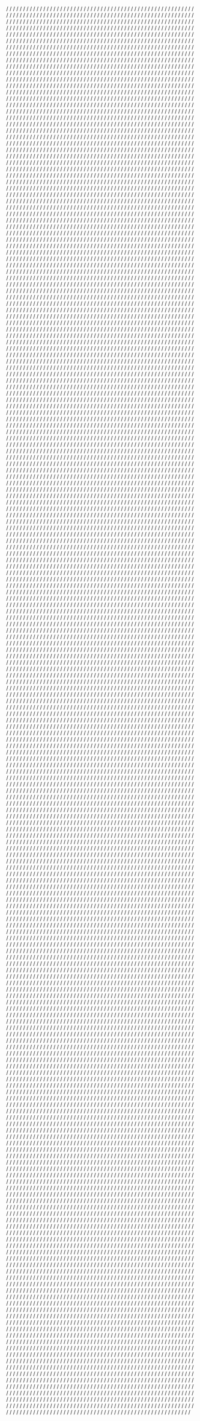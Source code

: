 /
/
/
/
/
/
/
/
/
/
/
/
/
/
/
/
/
/
/
/
/
/
/
/
/
/
/
/
/
/
/
/
/
/
/
/
/
/
/
/
/
/
/
/
/
/
/
/
/
/
/
/
/
/
/
/
/
/
/
/
/
/
/
/
/
/
/
/
/
/
/
/
/
/
/
/
/
/
/
/
/
/
/
/
/
/
/
/
/
/
/
/
/
/
/
/
/
/
/
/
/
/
/
/
/
/
/
/
/
/
/
/
/
/
/
/
/
/
/
/
/
/
/
/
/
/
/
/
/
/
/
/
/
/
/
/
/
/
/
/
/
/
/
/
/
/
/
/
/
/
/
/
/
/
/
/
/
/
/
/
/
/
/
/
/
/
/
/
/
/
/
/
/
/
/
/
/
/
/
/
/
/
/
/
/
/
/
/
/
/
/
/
/
/
/
/
/
/
/
/
/
/
/
/
/
/
/
/
/
/
/
/
/
/
/
/
/
/
/
/
/
/
/
/
/
/
/
/
/
/
/
/
/
/
/
/
/
/
/
/
/
/
/
/
/
/
/
/
/
/
/
/
/
/
/
/
/
/
/
/
/
/
/
/
/
/
/
/
/
/
/
/
/
/
/
/
/
/
/
/
/
/
/
/
/
/
/
/
/
/
/
/
/
/
/
/
/
/
/
/
/
/
/
/
/
/
/
/
/
/
/
/
/
/
/
/
/
/
/
/
/
/
/
/
/
/
/
/
/
/
/
/
/
/
/
/
/
/
/
/
/
/
/
/
/
/
/
/
/
/
/
/
/
/
/
/
/
/
/
/
/
/
/
/
/
/
/
/
/
/
/
/
/
/
/
/
/
/
/
/
/
/
/
/
/
/
/
/
/
/
/
/
/
/
/
/
/
/
/
/
/
/
/
/
/
/
/
/
/
/
/
/
/
/
/
/
/
/
/
/
/
/
/
/
/
/
/
/
/
/
/
/
/
/
/
/
/
/
/
/
/
/
/
/
/
/
/
/
/
/
/
/
/
/
/
/
/
/
/
/
/
/
/
/
/
/
/
/
/
/
/
/
/
/
/
/
/
/
/
/
/
/
/
/
/
/
/
/
/
/
/
/
/
/
/
/
/
/
/
/
/
/
/
/
/
/
/
/
/
/
/
/
/
/
/
/
/
/
/
/
/
/
/
/
/
/
/
/
/
/
/
/
/
/
/
/
/
/
/
/
/
/
/
/
/
/
/
/
/
/
/
/
/
/
/
/
/
/
/
/
/
/
/
/
/
/
/
/
/
/
/
/
/
/
/
/
/
/
/
/
/
/
/
/
/
/
/
/
/
/
/
/
/
/
/
/
/
/
/
/
/
/
/
/
/
/
/
/
/
/
/
/
/
/
/
/
/
/
/
/
/
/
/
/
/
/
/
/
/
/
/
/
/
/
/
/
/
/
/
/
/
/
/
/
/
/
/
/
/
/
/
/
/
/
/
/
/
/
/
/
/
/
/
/
/
/
/
/
/
/
/
/
/
/
/
/
/
/
/
/
/
/
/
/
/
/
/
/
/
/
/
/
/
/
/
/
/
/
/
/
/
/
/
/
/
/
/
/
/
/
/
/
/
/
/
/
/
/
/
/
/
/
/
/
/
/
/
/
/
/
/
/
/
/
/
/
/
/
/
/
/
/
/
/
/
/
/
/
/
/
/
/
/
/
/
/
/
/
/
/
/
/
/
/
/
/
/
/
/
/
/
/
/
/
/
/
/
/
/
/
/
/
/
/
/
/
/
/
/
/
/
/
/
/
/
/
/
/
/
/
/
/
/
/
/
/
/
/
/
/
/
/
/
/
/
/
/
/
/
/
/
/
/
/
/
/
/
/
/
/
/
/
/
/
/
/
/
/
/
/
/
/
/
/
/
/
/
/
/
/
/
/
/
/
/
/
/
/
/
/
/
/
/
/
/
/
/
/
/
/
/
/
/
/
/
/
/
/
/
/
/
/
/
/
/
/
/
/
/
/
/
/
/
/
/
/
/
/
/
/
/
/
/
/
/
/
/
/
/
/
/
/
/
/
/
/
/
/
/
/
/
/
/
/
/
/
/
/
/
/
/
/
/
/
/
/
/
/
/
/
/
/
/
/
/
/
/
/
/
/
/
/
/
/
/
/
/
/
/
/
/
/
/
/
/
/
/
/
/
/
/
/
/
/
/
/
/
/
/
/
/
/
/
/
/
/
/
/
/
/
/
/
/
/
/
/
/
/
/
/
/
/
/
/
/
/
/
/
/
/
/
/
/
/
/
/
/
/
/
/
/
/
/
/
/
/
/
/
/
/
/
/
/
/
/
/
/
/
/
/
/
/
/
/
/
/
/
/
/
/
/
/
/
/
/
/
/
/
/
/
/
/
/
/
/
/
/
/
/
/
/
/
/
/
/
/
/
/
/
/
/
/
/
/
/
/
/
/
/
/
/
/
/
/
/
/
/
/
/
/
/
/
/
/
/
/
/
/
/
/
/
/
/
/
/
/
/
/
/
/
/
/
/
/
/
/
/
/
/
/
/
/
/
/
/
/
/
/
/
/
/
/
/
/
/
/
/
/
/
/
/
/
/
/
/
/
/
/
/
/
/
/
/
/
/
/
/
/
/
/
/
/
/
/
/
/
/
/
/
/
/
/
/
/
/
/
/
/
/
/
/
/
/
/
/
/
/
/
/
/
/
/
/
/
/
/
/
/
/
/
/
/
/
/
/
/
/
/
/
/
/
/
/
/
/
/
/
/
/
/
/
/
/
/
/
/
/
/
/
/
/
/
/
/
/
/
/
/
/
/
/
/
/
/
/
/
/
/
/
/
/
/
/
/
/
/
/
/
/
/
/
/
/
/
/
/
/
/
/
/
/
/
/
/
/
/
/
/
/
/
/
/
/
/
/
/
/
/
/
/
/
/
/
/
/
/
/
/
/
/
/
/
/
/
/
/
/
/
/
/
/
/
/
/
/
/
/
/
/
/
/
/
/
/
/
/
/
/
/
/
/
/
/
/
/
/
/
/
/
/
/
/
/
/
/
/
/
/
/
/
/
/
/
/
/
/
/
/
/
/
/
/
/
/
/
/
/
/
/
/
/
/
/
/
/
/
/
/
/
/
/
/
/
/
/
/
/
/
/
/
/
/
/
/
/
/
/
/
/
/
/
/
/
/
/
/
/
/
/
/
/
/
/
/
/
/
/
/
/
/
/
/
/
/
/
/
/
/
/
/
/
/
/
/
/
/
/
/
/
/
/
/
/
/
/
/
/
/
/
/
/
/
/
/
/
/
/
/
/
/
/
/
/
/
/
/
/
/
/
/
/
/
/
/
/
/
/
/
/
/
/
/
/
/
/
/
/
/
/
/
/
/
/
/
/
/
/
/
/
/
/
/
/
/
/
/
/
/
/
/
/
/
/
/
/
/
/
/
/
/
/
/
/
/
/
/
/
/
/
/
/
/
/
/
/
/
/
/
/
/
/
/
/
/
/
/
/
/
/
/
/
/
/
/
/
/
/
/
/
/
/
/
/
/
/
/
/
/
/
/
/
/
/
/
/
/
/
/
/
/
/
/
/
/
/
/
/
/
/
/
/
/
/
/
/
/
/
/
/
/
/
/
/
/
/
/
/
/
/
/
/
/
/
/
/
/
/
/
/
/
/
/
/
/
/
/
/
/
/
/
/
/
/
/
/
/
/
/
/
/
/
/
/
/
/
/
/
/
/
/
/
/
/
/
/
/
/
/
/
/
/
/
/
/
/
/
/
/
/
/
/
/
/
/
/
/
/
/
/
/
/
/
/
/
/
/
/
/
/
/
/
/
/
/
/
/
/
/
/
/
/
/
/
/
/
/
/
/
/
/
/
/
/
/
/
/
/
/
/
/
/
/
/
/
/
/
/
/
/
/
/
/
/
/
/
/
/
/
/
/
/
/
/
/
/
/
/
/
/
/
/
/
/
/
/
/
/
/
/
/
/
/
/
/
/
/
/
/
/
/
/
/
/
/
/
/
/
/
/
/
/
/
/
/
/
/
/
/
/
/
/
/
/
/
/
/
/
/
/
/
/
/
/
/
/
/
/
/
/
/
/
/
/
/
/
/
/
/
/
/
/
/
/
/
/
/
/
/
/
/
/
/
/
/
/
/
/
/
/
/
/
/
/
/
/
/
/
/
/
/
/
/
/
/
/
/
/
/
/
/
/
/
/
/
/
/
/
/
/
/
/
/
/
/
/
/
/
/
/
/
/
/
/
/
/
/
/
/
/
/
/
/
/
/
/
/
/
/
/
/
/
/
/
/
/
/
/
/
/
/
/
/
/
/
/
/
/
/
/
/
/
/
/
/
/
/
/
/
/
/
/
/
/
/
/
/
/
/
/
/
/
/
/
/
/
/
/
/
/
/
/
/
/
/
/
/
/
/
/
/
/
/
/
/
/
/
/
/
/
/
/
/
/
/
/
/
/
/
/
/
/
/
/
/
/
/
/
/
/
/
/
/
/
/
/
/
/
/
/
/
/
/
/
/
/
/
/
/
/
/
/
/
/
/
/
/
/
/
/
/
/
/
/
/
/
/
/
/
/
/
/
/
/
/
/
/
/
/
/
/
/
/
/
/
/
/
/
/
/
/
/
/
/
/
/
/
/
/
/
/
/
/
/
/
/
/
/
/
/
/
/
/
/
/
/
/
/
/
/
/
/
/
/
/
/
/
/
/
/
/
/
/
/
/
/
/
/
/
/
/
/
/
/
/
/
/
/
/
/
/
/
/
/
/
/
/
/
/
/
/
/
/
/
/
/
/
/
/
/
/
/
/
/
/
/
/
/
/
/
/
/
/
/
/
/
/
/
/
/
/
/
/
/
/
/
/
/
/
/
/
/
/
/
/
/
/
/
/
/
/
/
/
/
/
/
/
/
/
/
/
/
/
/
/
/
/
/
/
/
/
/
/
/
/
/
/
/
/
/
/
/
/
/
/
/
/
/
/
/
/
/
/
/
/
/
/
/
/
/
/
/
/
/
/
/
/
/
/
/
/
/
/
/
/
/
/
/
/
/
/
/
/
/
/
/
/
/
/
/
/
/
/
/
/
/
/
/
/
/
/
/
/
/
/
/
/
/
/
/
/
/
/
/
/
/
/
/
/
/
/
/
/
/
/
/
/
/
/
/
/
/
/
/
/
/
/
/
/
/
/
/
/
/
/
/
/
/
/
/
/
/
/
/
/
/
/
/
/
/
/
/
/
/
/
/
/
/
/
/
/
/
/
/
/
/
/
/
/
/
/
/
/
/
/
/
/
/
/
/
/
/
/
/
/
/
/
/
/
/
/
/
/
/
/
/
/
/
/
/
/
/
/
/
/
/
/
/
/
/
/
/
/
/
/
/
/
/
/
/
/
/
/
/
/
/
/
/
/
/
/
/
/
/
/
/
/
/
/
/
/
/
/
/
/
/
/
/
/
/
/
/
/
/
/
/
/
/
/
/
/
/
/
/
/
/
/
/
/
/
/
/
/
/
/
/
/
/
/
/
/
/
/
/
/
/
/
/
/
/
/
/
/
/
/
/
/
/
/
/
/
/
/
/
/
/
/
/
/
/
/
/
/
/
/
/
/
/
/
/
/
/
/
/
/
/
/
/
/
/
/
/
/
/
/
/
/
/
/
/
/
/
/
/
/
/
/
/
/
/
/
/
/
/
/
/
/
/
/
/
/
/
/
/
/
/
/
/
/
/
/
/
/
/
/
/
/
/
/
/
/
/
/
/
/
/
/
/
/
/
/
/
/
/
/
/
/
/
/
/
/
/
/
/
/
/
/
/
/
/
/
/
/
/
/
/
/
/
/
/
/
/
/
/
/
/
/
/
/
/
/
/
/
/
/
/
/
/
/
/
/
/
/
/
/
/
/
/
/
/
/
/
/
/
/
/
/
/
/
/
/
/
/
/
/
/
/
/
/
/
/
/
/
/
/
/
/
/
/
/
/
/
/
/
/
/
/
/
/
/
/
/
/
/
/
/
/
/
/
/
/
/
/
/
/
/
/
/
/
/
/
/
/
/
/
/
/
/
/
/
/
/
/
/
/
/
/
/
/
/
/
/
/
/
/
/
/
/
/
/
/
/
/
/
/
/
/
/
/
/
/
/
/
/
/
/
/
/
/
/
/
/
/
/
/
/
/
/
/
/
/
/
/
/
/
/
/
/
/
/
/
/
/
/
/
/
/
/
/
/
/
/
/
/
/
/
/
/
/
/
/
/
/
/
/
/
/
/
/
/
/
/
/
/
/
/
/
/
/
/
/
/
/
/
/
/
/
/
/
/
/
/
/
/
/
/
/
/
/
/
/
/
/
/
/
/
/
/
/
/
/
/
/
/
/
/
/
/
/
/
/
/
/
/
/
/
/
/
/
/
/
/
/
/
/
/
/
/
/
/
/
/
/
/
/
/
/
/
/
/
/
/
/
/
/
/
/
/
/
/
/
/
/
/
/
/
/
/
/
/
/
/
/
/
/
/
/
/
/
/
/
/
/
/
/
/
/
/
/
/
/
/
/
/
/
/
/
/
/
/
/
/
/
/
/
/
/
/
/
/
/
/
/
/
/
/
/
/
/
/
/
/
/
/
/
/
/
/
/
/
/
/
/
/
/
/
/
/
/
/
/
/
/
/
/
/
/
/
/
/
/
/
/
/
/
/
/
/
/
/
/
/
/
/
/
/
/
/
/
/
/
/
/
/
/
/
/
/
/
/
/
/
/
/
/
/
/
/
/
/
/
/
/
/
/
/
/
/
/
/
/
/
/
/
/
/
/
/
/
/
/
/
/
/
/
/
/
/
/
/
/
/
/
/
/
/
/
/
/
/
/
/
/
/
/
/
/
/
/
/
/
/
/
/
/
/
/
/
/
/
/
/
/
/
/
/
/
/
/
/
/
/
/
/
/
/
/
/
/
/
/
/
/
/
/
/
/
/
/
/
/
/
/
/
/
/
/
/
/
/
/
/
/
/
/
/
/
/
/
/
/
/
/
/
/
/
/
/
/
/
/
/
/
/
/
/
/
/
/
/
/
/
/
/
/
/
/
/
/
/
/
/
/
/
/
/
/
/
/
/
/
/
/
/
/
/
/
/
/
/
/
/
/
/
/
/
/
/
/
/
/
/
/
/
/
/
/
/
/
/
/
/
/
/
/
/
/
/
/
/
/
/
/
/
/
/
/
/
/
/
/
/
/
/
/
/
/
/
/
/
/
/
/
/
/
/
/
/
/
/
/
/
/
/
/
/
/
/
/
/
/
/
/
/
/
/
/
/
/
/
/
/
/
/
/
/
/
/
/
/
/
/
/
/
/
/
/
/
/
/
/
/
/
/
/
/
/
/
/
/
/
/
/
/
/
/
/
/
/
/
/
/
/
/
/
/
/
/
/
/
/
/
/
/
/
/
/
/
/
/
/
/
/
/
/
/
/
/
/
/
/
/
/
/
/
/
/
/
/
/
/
/
/
/
/
/
/
/
/
/
/
/
/
/
/
/
/
/
/
/
/
/
/
/
/
/
/
/
/
/
/
/
/
/
/
/
/
/
/
/
/
/
/
/
/
/
/
/
/
/
/
/
/
/
/
/
/
/
/
/
/
/
/
/
/
/
/
/
/
/
/
/
/
/
/
/
/
/
/
/
/
/
/
/
/
/
/
/
/
/
/
/
/
/
/
/
/
/
/
/
/
/
/
/
/
/
/
/
/
/
/
/
/
/
/
/
/
/
/
/
/
/
/
/
/
/
/
/
/
/
/
/
/
/
/
/
/
/
/
/
/
/
/
/
/
/
/
/
/
/
/
/
/
/
/
/
/
/
/
/
/
/
/
/
/
/
/
/
/
/
/
/
/
/
/
/
/
/
/
/
/
/
/
/
/
/
/
/
/
/
/
/
/
/
/
/
/
/
/
/
/
/
/
/
/
/
/
/
/
/
/
/
/
/
/
/
/
/
/
/
/
/
/
/
/
/
/
/
/
/
/
/
/
/
/
/
/
/
/
/
/
/
/
/
/
/
/
/
/
/
/
/
/
/
/
/
/
/
/
/
/
/
/
/
/
/
/
/
/
/
/
/
/
/
/
/
/
/
/
/
/
/
/
/
/
/
/
/
/
/
/
/
/
/
/
/
/
/
/
/
/
/
/
/
/
/
/
/
/
/
/
/
/
/
/
/
/
/
/
/
/
/
/
/
/
/
/
/
/
/
/
/
/
/
/
/
/
/
/
/
/
/
/
/
/
/
/
/
/
/
/
/
/
/
/
/
/
/
/
/
/
/
/
/
/
/
/
/
/
/
/
/
/
/
/
/
/
/
/
/
/
/
/
/
/
/
/
/
/
/
/
/
/
/
/
/
/
/
/
/
/
/
/
/
/
/
/
/
/
/
/
/
/
/
/
/
/
/
/
/
/
/
/
/
/
/
/
/
/
/
/
/
/
/
/
/
/
/
/
/
/
/
/
/
/
/
/
/
/
/
/
/
/
/
/
/
/
/
/
/
/
/
/
/
/
/
/
/
/
/
/
/
/
/
/
/
/
/
/
/
/
/
/
/
/
/
/
/
/
/
/
/
/
/
/
/
/
/
/
/
/
/
/
/
/
/
/
/
/
/
/
/
/
/
/
/
/
/
/
/
/
/
/
/
/
/
/
/
/
/
/
/
/
/
/
/
/
/
/
/
/
/
/
/
/
/
/
/
/
/
/
/
/
/
/
/
/
/
/
/
/
/
/
/
/
/
/
/
/
/
/
/
/
/
/
/
/
/
/
/
/
/
/
/
/
/
/
/
/
/
/
/
/
/
/
/
/
/
/
/
/
/
/
/
/
/
/
/
/
/
/
/
/
/
/
/
/
/
/
/
/
/
/
/
/
/
/
/
/
/
/
/
/
/
/
/
/
/
/
/
/
/
/
/
/
/
/
/
/
/
/
/
/
/
/
/
/
/
/
/
/
/
/
/
/
/
/
/
/
/
/
/
/
/
/
/
/
/
/
/
/
/
/
/
/
/
/
/
/
/
/
/
/
/
/
/
/
/
/
/
/
/
/
/
/
/
/
/
/
/
/
/
/
/
/
/
/
/
/
/
/
/
/
/
/
/
/
/
/
/
/
/
/
/
/
/
/
/
/
/
/
/
/
/
/
/
/
/
/
/
/
/
/
/
/
/
/
/
/
/
/
/
/
/
/
/
/
/
/
/
/
/
/
/
/
/
/
/
/
/
/
/
/
/
/
/
/
/
/
/
/
/
/
/
/
/
/
/
/
/
/
/
/
/
/
/
/
/
/
/
/
/
/
/
/
/
/
/
/
/
/
/
/
/
/
/
/
/
/
/
/
/
/
/
/
/
/
/
/
/
/
/
/
/
/
/
/
/
/
/
/
/
/
/
/
/
/
/
/
/
/
/
/
/
/
/
/
/
/
/
/
/
/
/
/
/
/
/
/
/
/
/
/
/
/
/
/
/
/
/
/
/
/
/
/
/
/
/
/
/
/
/
/
/
/
/
/
/
/
/
/
/
/
/
/
/
/
/
/
/
/
/
/
/
/
/
/
/
/
/
/
/
/
/
/
/
/
/
/
/
/
/
/
/
/
/
/
/
/
/
/
/
/
/
/
/
/
/
/
/
/
/
/
/
/
/
/
/
/
/
/
/
/
/
/
/
/
/
/
/
/
/
/
/
/
/
/
/
/
/
/
/
/
/
/
/
/
/
/
/
/
/
/
/
/
/
/
/
/
/
/
/
/
/
/
/
/
/
/
/
/
/
/
/
/
/
/
/
/
/
/
/
/
/
/
/
/
/
/
/
/
/
/
/
/
/
/
/
/
/
/
/
/
/
/
/
/
/
/
/
/
/
/
/
/
/
/
/
/
/
/
/
/
/
/
/
/
/
/
/
/
/
/
/
/
/
/
/
/
/
/
/
/
/
/
/
/
/
/
/
/
/
/
/
/
/
/
/
/
/
/
/
/
/
/
/
/
/
/
/
/
/
/
/
/
/
/
/
/
/
/
/
/
/
/
/
/
/
/
/
/
/
/
/
/
/
/
/
/
/
/
/
/
/
/
/
/
/
/
/
/
/
/
/
/
/
/
/
/
/
/
/
/
/
/
/
/
/
/
/
/
/
/
/
/
/
/
/
/
/
/
/
/
/
/
/
/
/
/
/
/
/
/
/
/
/
/
/
/
/
/
/
/
/
/
/
/
/
/
/
/
/
/
/
/
/
/
/
/
/
/
/
/
/
/
/
/
/
/
/
/
/
/
/
/
/
/
/
/
/
/
/
/
/
/
/
/
/
/
/
/
/
/
/
/
/
/
/
/
/
/
/
/
/
/
/
/
/
/
/
/
/
/
/
/
/
/
/
/
/
/
/
/
/
/
/
/
/
/
/
/
/
/
/
/
/
/
/
/
/
/
/
/
/
/
/
/
/
/
/
/
/
/
/
/
/
/
/
/
/
/
/
/
/
/
/
/
/
/
/
/
/
/
/
/
/
/
/
/
/
/
/
/
/
/
/
/
/
/
/
/
/
/
/
/
/
/
/
/
/
/
/
/
/
/
/
/
/
/
/
/
/
/
/
/
/
/
/
/
/
/
/
/
/
/
/
/
/
/
/
/
/
/
/
/
/
/
/
/
/
/
/
/
/
/
/
/
/
/
/
/
/
/
/
/
/
/
/
/
/
/
/
/
/
/
/
/
/
/
/
/
/
/
/
/
/
/
/
/
/
/
/
/
/
/
/
/
/
/
/
/
/
/
/
/
/
/
/
/
/
/
/
/
/
/
/
/
/
/
/
/
/
/
/
/
/
/
/
/
/
/
/
/
/
/
/
/
/
/
/
/
/
/
/
/
/
/
/
/
/
/
/
/
/
/
/
/
/
/
/
/
/
/
/
/
/
/
/
/
/
/
/
/
/
/
/
/
/
/
/
/
/
/
/
/
/
/
/
/
/
/
/
/
/
/
/
/
/
/
/
/
/
/
/
/
/
/
/
/
/
/
/
/
/
/
/
/
/
/
/
/
/
/
/
/
/
/
/
/
/
/
/
/
/
/
/
/
/
/
/
/
/
/
/
/
/
/
/
/
/
/
/
/
/
/
/
/
/
/
/
/
/
/
/
/
/
/
/
/
/
/
/
/
/
/
/
/
/
/
/
/
/
/
/
/
/
/
/
/
/
/
/
/
/
/
/
/
/
/
/
/
/
/
/
/
/
/
/
/
/
/
/
/
/
/
/
/
/
/
/
/
/
/
/
/
/
/
/
/
/
/
/
/
/
/
/
/
/
/
/
/
/
/
/
/
/
/
/
/
/
/
/
/
/
/
/
/
/
/
/
/
/
/
/
/
/
/
/
/
/
/
/
/
/
/
/
/
/
/
/
/
/
/
/
/
/
/
/
/
/
/
/
/
/
/
/
/
/
/
/
/
/
/
/
/
/
/
/
/
/
/
/
/
/
/
/
/
/
/
/
/
/
/
/
/
/
/
/
/
/
/
/
/
/
/
/
/
/
/
/
/
/
/
/
/
/
/
/
/
/
/
/
/
/
/
/
/
/
/
/
/
/
/
/
/
/
/
/
/
/
/
/
/
/
/
/
/
/
/
/
/
/
/
/
/
/
/
/
/
/
/
/
/
/
/
/
/
/
/
/
/
/
/
/
/
/
/
/
/
/
/
/
/
/
/
/
/
/
/
/
/
/
/
/
/
/
/
/
/
/
/
/
/
/
/
/
/
/
/
/
/
/
/
/
/
/
/
/
/
/
/
/
/
/
/
/
/
/
/
/
/
/
/
/
/
/
/
/
/
/
/
/
/
/
/
/
/
/
/
/
/
/
/
/
/
/
/
/
/
/
/
/
/
/
/
/
/
/
/
/
/
/
/
/
/
/
/
/
/
/
/
/
/
/
/
/
/
/
/
/
/
/
/
/
/
/
/
/
/
/
/
/
/
/
/
/
/
/
/
/
/
/
/
/
/
/
/
/
/
/
/
/
/
/
/
/
/
/
/
/
/
/
/
/
/
/
/
/
/
/
/
/
/
/
/
/
/
/
/
/
/
/
/
/
/
/
/
/
/
/
/
/
/
/
/
/
/
/
/
/
/
/
/
/
/
/
/
/
/
/
/
/
/
/
/
/
/
/
/
/
/
/
/
/
/
/
/
/
/
/
/
/
/
/
/
/
/
/
/
/
/
/
/
/
/
/
/
/
/
/
/
/
/
/
/
/
/
/
/
/
/
/
/
/
/
/
/
/
/
/
/
/
/
/
/
/
/
/
/
/
/
/
/
/
/
/
/
/
/
/
/
/
/
/
/
/
/
/
/
/
/
/
/
/
/
/
/
/
/
/
/
/
/
/
/
/
/
/
/
/
/
/
/
/
/
/
/
/
/
/
/
/
/
/
/
/
/
/
/
/
/
/
/
/
/
/
/
/
/
/
/
/
/
/
/
/
/
/
/
/
/
/
/
/
/
/
/
/
/
/
/
/
/
/
/
/
/
/
/
/
/
/
/
/
/
/
/
/
/
/
/
/
/
/
/
/
/
/
/
/
/
/
/
/
/
/
/
/
/
/
/
/
/
/
/
/
/
/
/
/
/
/
/
/
/
/
/
/
/
/
/
/
/
/
/
/
/
/
/
/
/
/
/
/
/
/
/
/
/
/
/
/
/
/
/
/
/
/
/
/
/
/
/
/
/
/
/
/
/
/
/
/
/
/
/
/
/
/
/
/
/
/
/
/
/
/
/
/
/
/
/
/
/
/
/
/
/
/
/
/
/
/
/
/
/
/
/
/
/
/
/
/
/
/
/
/
/
/
/
/
/
/
/
/
/
/
/
/
/
/
/
/
/
/
/
/
/
/
/
/
/
/
/
/
/
/
/
/
/
/
/
/
/
/
/
/
/
/
/
/
/
/
/
/
/
/
/
/
/
/
/
/
/
/
/
/
/
/
/
/
/
/
/
/
/
/
/
/
/
/
/
/
/
/
/
/
/
/
/
/
/
/
/
/
/
/
/
/
/
/
/
/
/
/
/
/
/
/
/
/
/
/
/
/
/
/
/
/
/
/
/
/
/
/
/
/
/
/
/
/
/
/
/
/
/
/
/
/
/
/
/
/
/
/
/
/
/
/
/
/
/
/
/
/
/
/
/
/
/
/
/
/
/
/
/
/
/
/
/
/
/
/
/
/
/
/
/
/
/
/
/
/
/
/
/
/
/
/
/
/
/
/
/
/
/
/
/
/
/
/
/
/
/
/
/
/
/
/
/
/
/
/
/
/
/
/
/
/
/
/
/
/
/
/
/
/
/
/
/
/
/
/
/
/
/
/
/
/
/
/
/
/
/
/
/
/
/
/
/
/
/
/
/
/
/
/
/
/
/
/
/
/
/
/
/
/
/
/
/
/
/
/
/
/
/
/
/
/
/
/
/
/
/
/
/
/
/
/
/
/
/
/
/
/
/
/
/
/
/
/
/
/
/
/
/
/
/
/
/
/
/
/
/
/
/
/
/
/
/
/
/
/
/
/
/
/
/
/
/
/
/
/
/
/
/
/
/
/
/
/
/
/
/
/
/
/
/
/
/
/
/
/
/
/
/
/
/
/
/
/
/
/
/
/
/
/
/
/
/
/
/
/
/
/
/
/
/
/
/
/
/
/
/
/
/
/
/
/
/
/
/
/
/
/
/
/
/
/
/
/
/
/
/
/
/
/
/
/
/
/
/
/
/
/
/
/
/
/
/
/
/
/
/
/
/
/
/
/
/
/
/
/
/
/
/
/
/
/
/
/
/
/
/
/
/
/
/
/
/
/
/
/
/
/
/
/
/
/
/
/
/
/
/
/
/
/
/
/
/
/
/
/
/
/
/
/
/
/
/
/
/
/
/
/
/
/
/
/
/
/
/
/
/
/
/
/
/
/
/
/
/
/
/
/
/
/
/
/
/
/
/
/
/
/
/
/
/
/
/
/
/
/
/
/
/
/
/
/
/
/
/
/
/
/
/
/
/
/
/
/
/
/
/
/
/
/
/
/
/
/
/
/
/
/
/
/
/
/
/
/
/
/
/
/
/
/
/
/
/
/
/
/
/
/
/
/
/
/
/
/
/
/
/
/
/
/
/
/
/
/
/
/
/
/
/
/
/
/
/
/
/
/
/
/
/
/
/
/
/
/
/
/
/
/
/
/
/
/
/
/
/
/
/
/
/
/
/
/
/
/
/
/
/
/
/
/
/
/
/
/
/
/
/
/
/
/
/
/
/
/
/
/
/
/
/
/
/
/
/
/
/
/
/
/
/
/
/
/
/
/
/
/
/
/
/
/
/
/
/
/
/
/
/
/
/
/
/
/
/
/
/
/
/
/
/
/
/
/
/
/
/
/
/
/
/
/
/
/
/
/
/
/
/
/
/
/
/
/
/
/
/
/
/
/
/
/
/
/
/
/
/
/
/
/
/
/
/
/
/
/
/
/
/
/
/
/
/
/
/
/
/
/
/
/
/
/
/
/
/
/
/
/
/
/
/
/
/
/
/
/
/
/
/
/
/
/
/
/
/
/
/
/
/
/
/
/
/
/
/
/
/
/
/
/
/
/
/
/
/
/
/
/
/
/
/
/
/
/
/
/
/
/
/
/
/
/
/
/
/
/
/
/
/
/
/
/
/
/
/
/
/
/
/
/
/
/
/
/
/
/
/
/
/
/
/
/
/
/
/
/
/
/
/
/
/
/
/
/
/
/
/
/
/
/
/
/
/
/
/
/
/
/
/
/
/
/
/
/
/
/
/
/
/
/
/
/
/
/
/
/
/
/
/
/
/
/
/
/
/
/
/
/
/
/
/
/
/
/
/
/
/
/
/
/
/
/
/
/
/
/
/
/
/
/
/
/
/
/
/
/
/
/
/
/
/
/
/
/
/
/
/
/
/
/
/
/
/
/
/
/
/
/
/
/
/
/
/
/
/
/
/
/
/
/
/
/
/
/
/
/
/
/
/
/
/
/
/
/
/
/
/
/
/
/
/
/
/
/
/
/
/
/
/
/
/
/
/
/
/
/
/
/
/
/
/
/
/
/
/
/
/
/
/
/
/
/
/
/
/
/
/
/
/
/
/
/
/
/
/
/
/
/
/
/
/
/
/
/
/
/
/
/
/
/
/
/
/
/
/
/
/
/
/
/
/
/
/
/
/
/
/
/
/
/
/
/
/
/
/
/
/
/
/
/
/
/
/
/
/
/
/
/
/
/
/
/
/
/
/
/
/
/
/
/
/
/
/
/
/
/
/
/
/
/
/
/
/
/
/
/
/
/
/
/
/
/
/
/
/
/
/
/
/
/
/
/
/
/
/
/
/
/
/
/
/
/
/
/
/
/
/
/
/
/
/
/
/
/
/
/
/
/
/
/
/
/
/
/
/
/
/
/
/
/
/
/
/
/
/
/
/
/
/
/
/
/
/
/
/
/
/
/
/
/
/
/
/
/
/
/
/
/
/
/
/
/
/
/
/
/
/
/
/
/
/
/
/
/
/
/
/
/
/
/
/
/
/
/
/
/
/
/
/
/
/
/
/
/
/
/
/
/
/
/
/
/
/
/
/
/
/
/
/
/
/
/
/
/
/
/
/
/
/
/
/
/
/
/
/
/
/
/
/
/
/
/
/
/
/
/
/
/
/
/
/
/
/
/
/
/
/
/
/
/
/
/
/
/
/
/
/
/
/
/
/
/
/
/
/
/
/
/
/
/
/
/
/
/
/
/
/
/
/
/
/
/
/
/
/
/
/
/
/
/
/
/
/
/
/
/
/
/
/
/
/
/
/
/
/
/
/
/
/
/
/
/
/
/
/
/
/
/
/
/
/
/
/
/
/
/
/
/
/
/
/
/
/
/
/
/
/
/
/
/
/
/
/
/
/
/
/
/
/
/
/
/
/
/
/
/
/
/
/
/
/
/
/
/
/
/
/
/
/
/
/
/
/
/
/
/
/
/
/
/
/
/
/
/
/
/
/
/
/
/
/
/
/
/
/
/
/
/
/
/
/
/
/
/
/
/
/
/
/
/
/
/
/
/
/
/
/
/
/
/
/
/
/
/
/
/
/
/
/
/
/
/
/
/
/
/
/
/
/
/
/
/
/
/
/
/
/
/
/
/
/
/
/
/
/
/
/
/
/
/
/
/
/
/
/
/
/
/
/
/
/
/
/
/
/
/
/
/
/
/
/
/
/
/
/
/
/
/
/
/
/
/
/
/
/
/
/
/
/
/
/
/
/
/
/
/
/
/
/
/
/
/
/
/
/
/
/
/
/
/
/
/
/
/
/
/
/
/
/
/
/
/
/
/
/
/
/
/
/
/
/
/
/
/
/
/
/
/
/
/
/
/
/
/
/
/
/
/
/
/
/
/
/
/
/
/
/
/
/
/
/
/
/
/
/
/
/
/
/
/
/
/
/
/
/
/
/
/
/
/
/
/
/
/
/
/
/
/
/
/
/
/
/
/
/
/
/
/
/
/
/
/
/
/
/
/
/
/
/
/
/
/
/
/
/
/
/
/
/
/
/
/
/
/
/
/
/
/
/
/
/
/
/
/
/
/
/
/
/
/
/
/
/
/
/
/
/
/
/
/
/
/
/
/
/
/
/
/
/
/
/
/
/
/
/
/
/
/
/
/
/
/
/
/
/
/
/
/
/
/
/
/
/
/
/
/
/
/
/
/
/
/
/
/
/
/
/
/
/
/
/
/
/
/
/
/
/
/
/
/
/
/
/
/
/
/
/
/
/
/
/
/
/
/
/
/
/
/
/
/
/
/
/
/
/
/
/
/
/
/
/
/
/
/
/
/
/
/
/
/
/
/
/
/
/
/
/
/
/
/
/
/
/
/
/
/
/
/
/
/
/
/
/
/
/
/
/
/
/
/
/
/
/
/
/
/
/
/
/
/
/
/
/
/
/
/
/
/
/
/
/
/
/
/
/
/
/
/
/
/
/
/
/
/
/
/
/
/
/
/
/
/
/
/
/
/
/
/
/
/
/
/
/
/
/
/
/
/
/
/
/
/
/
/
/
/
/
/
/
/
/
/
/
/
/
/
/
/
/
/
/
/
/
/
/
/
/
/
/
/
/
/
/
/
/
/
/
/
/
/
/
/
/
/
/
/
/
/
/
/
/
/
/
/
/
/
/
/
/
/
/
/
/
/
/
/
/
/
/
/
/
/
/
/
/
/
/
/
/
/
/
/
/
/
/
/
/
/
/
/
/
/
/
/
/
/
/
/
/
/
/
/
/
/
/
/
/
/
/
/
/
/
/
/
/
/
/
/
/
/
/
/
/
/
/
/
/
/
/
/
/
/
/
/
/
/
/
/
/
/
/
/
/
/
/
/
/
/
/
/
/
/
/
/
/
/
/
/
/
/
/
/
/
/
/
/
/
/
/
/
/
/
/
/
/
/
/
/
/
/
/
/
/
/
/
/
/
/
/
/
/
/
/
/
/
/
/
/
/
/
/
/
/
/
/
/
/
/
/
/
/
/
/
/
/
/
/
/
/
/
/
/
/
/
/
/
/
/
/
/
/
/
/
/
/
/
/
/
/
/
/
/
/
/
/
/
/
/
/
/
/
/
/
/
/
/
/
/
/
/
/
/
/
/
/
/
/
/
/
/
/
/
/
/
/
/
/
/
/
/
/
/
/
/
/
/
/
/
/
/
/
/
/
/
/
/
/
/
/
/
/
/
/
/
/
/
/
/
/
/
/
/
/
/
/
/
/
/
/
/
/
/
/
/
/
/
/
/
/
/
/
/
/
/
/
/
/
/
/
/
/
/
/
/
/
/
/
/
/
/
/
/
/
/
/
/
/
/
/
/
/
/
/
/
/
/
/
/
/
/
/
/
/
/
/
/
/
/
/
/
/
/
/
/
/
/
/
/
/
/
/
/
/
/
/
/
/
/
/
/
/
/
/
/
/
/
/
/
/
/
/
/
/
/
/
/
/
/
/
/
/
/
/
/
/
/
/
/
/
/
/
/
/
/
/
/
/
/
/
/
/
/
/
/
/
/
/
/
/
/
/
/
/
/
/
/
/
/
/
/
/
/
/
/
/
/
/
/
/
/
/
/
/
/
/
/
/
/
/
/
/
/
/
/
/
/
/
/
/
/
/
/
/
/
/
/
/
/
/
/
/
/
/
/
/
/
/
/
/
/
/
/
/
/
/
/
/
/
/
/
/
/
/
/
/
/
/
/
/
/
/
/
/
/
/
/
/
/
/
/
/
/
/
/
/
/
/
/
/
/
/
/
/
/
/
/
/
/
/
/
/
/
/
/
/
/
/
/
/
/
/
/
/
/
/
/
/
/
/
/
/
/
/
/
/
/
/
/
/
/
/
/
/
/
/
/
/
/
/
/
/
/
/
/
/
/
/
/
/
/
/
/
/
/
/
/
/
/
/
/
/
/
/
/
/
/
/
/
/
/
/
/
/
/
/
/
/
/
/
/
/
/
/
/
/
/
/
/
/
/
/
/
/
/
/
/
/
/
/
/
/
/
/
/
/
/
/
/
/
/
/
/
/
/
/
/
/
/
/
/
/
/
/
/
/
/
/
/
/
/
/
/
/
/
/
/
/
/
/
/
/
/
/
/
/
/
/
/
/
/
/
/
/
/
/
/
/
/
/
/
/
/
/
/
/
/
/
/
/
/
/
/
/
/
/
/
/
/
/
/
/
/
/
/
/
/
/
/
/
/
/
/
/
/
/
/
/
/
/
/
/
/
/
/
/
/
/
/
/
/
/
/
/
/
/
/
/
/
/
/
/
/
/
/
/
/
/
/
/
/
/
/
/
/
/
/
/
/
/
/
/
/
/
/
/
/
/
/
/
/
/
/
/
/
/
/
/
/
/
/
/
/
/
/
/
/
/
/
/
/
/
/
/
/
/
/
/
/
/
/
/
/
/
/
/
/
/
/
/
/
/
/
/
/
/
/
/
/
/
/
/
/
/
/
/
/
/
/
/
/
/
/
/
/
/
/
/
/
/
/
/
/
/
/
/
/
/
/
/
/
/
/
/
/
/
/
/
/
/
/
/
/
/
/
/
/
/
/
/
/
/
/
/
/
/
/
/
/
/
/
/
/
/
/
/
/
/
/
/
/
/
/
/
/
/
/
/
/
/
/
/
/
/
/
/
/
/
/
/
/
/
/
/
/
/
/
/
/
/
/
/
/
/
/
/
/
/
/
/
/
/
/
/
/
/
/
/
/
/
/
/
/
/
/
/
/
/
/
/
/
/
/
/
/
/
/
/
/
/
/
/
/
/
/
/
/
/
/
/
/
/
/
/
/
/
/
/
/
/
/
/
/
/
/
/
/
/
/
/
/
/
/
/
/
/
/
/
/
/
/
/
/
/
/
/
/
/
/
/
/
/
/
/
/
/
/
/
/
/
/
/
/
/
/
/
/
/
/
/
/
/
/
/
/
/
/
/
/
/
/
/
/
/
/
/
/
/
/
/
/
/
/
/
/
/
/
/
/
/
/
/
/
/
/
/
/
/
/
/
/
/
/
/
/
/
/
/
/
/
/
/
/
/
/
/
/
/
/
/
/
/
/
/
/
/
/
/
/
/
/
/
/
/
/
/
/
/
/
/
/
/
/
/
/
/
/
/
/
/
/
/
/
/
/
/
/
/
/
/
/
/
/
/
/
/
/
/
/
/
/
/
/
/
/
/
/
/
/
/
/
/
/
/
/
/
/
/
/
/
/
/
/
/
/
/
/
/
/
/
/
/
/
/
/
/
/
/
/
/
/
/
/
/
/
/
/
/
/
/
/
/
/
/
/
/
/
/
/
/
/
/
/
/
/
/
/
/
/
/
/
/
/
/
/
/
/
/
/
/
/
/
/
/
/
/
/
/
/
/
/
/
/
/
/
/
/
/
/
/
/
/
/
/
/
/
/
/
/
/
/
/
/
/
/
/
/
/
/
/
/
/
/
/
/
/
/
/
/
/
/
/
/
/
/
/
/
/
/
/
/
/
/
/
/
/
/
/
/
/
/
/
/
/
/
/
/
/
/
/
/
/
/
/
/
/
/
/
/
/
/
/
/
/
/
/
/
/
/
/
/
/
/
/
/
/
/
/
/
/
/
/
/
/
/
/
/
/
/
/
/
/
/
/
/
/
/
/
/
/
/
/
/
/
/
/
/
/
/
/
/
/
/
/
/
/
/
/
/
/
/
/
/
/
/
/
/
/
/
/
/
/
/
/
/
/
/
/
/
/
/
/
/
/
/
/
/
/
/
/
/
/
/
/
/
/
/
/
/
/
/
/
/
/
/
/
/
/
/
/
/
/
/
/
/
/
/
/
/
/
/
/
/
/
/
/
/
/
/
/
/
/
/
/
/
/
/
/
/
/
/
/
/
/
/
/
/
/
/
/
/
/
/
/
/
/
/
/
/
/
/
/
/
/
/
/
/
/
/
/
/
/
/
/
/
/
/
/
/
/
/
/
/
/
/
/
/
/
/
/
/
/
/
/
/
/
/
/
/
/
/
/
/
/
/
/
/
/
/
/
/
/
/
/
/
/
/
/
/
/
/
/
/
/
/
/
/
/
/
/
/
/
/
/
/
/
/
/
/
/
/
/
/
/
/
/
/
/
/
/
/
/
/
/
/
/
/
/
/
/
/
/
/
/
/
/
/
/
/
/
/
/
/
/
/
/
/
/
/
/
/
/
/
/
/
/
/
/
/
/
/
/
/
/
/
/
/
/
/
/
/
/
/
/
/
/
/
/
/
/
/
/
/
/
/
/
/
/
/
/
/
/
/
/
/
/
/
/
/
/
/
/
/
/
/
/
/
/
/
/
/
/
/
/
/
/
/
/
/
/
/
/
/
/
/
/
/
/
/
/
/
/
/
/
/
/
/
/
/
/
/
/
/
/
/
/
/
/
/
/
/
/
/
/
/
/
/
/
/
/
/
/
/
/
/
/
/
/
/
/
/
/
/
/
/
/
/
/
/
/
/
/
/
/
/
/
/
/
/
/
/
/
/
/
/
/
/
/
/
/
/
/
/
/
/
/
/
/
/
/
/
/
/
/
/
/
/
/
/
/
/
/
/
/
/
/
/
/
/
/
/
/
/
/
/
/
/
/
/
/
/
/
/
/
/
/
/
/
/
/
/
/
/
/
/
/
/
/
/
/
/
/
/
/
/
/
/
/
/
/
/
/
/
/
/
/
/
/
/
/
/
/
/
/
/
/
/
/
/
/
/
/
/
/
/
/
/
/
/
/
/
/
/
/
/
/
/
/
/
/
/
/
/
/
/
/
/
/
/
/
/
/
/
/
/
/
/
/
/
/
/
/
/
/
/
/
/
/
/
/
/
/
/
/
/
/
/
/
/
/
/
/
/
/
/
/
/
/
/
/
/
/
/
/
/
/
/
/
/
/
/
/
/
/
/
/
/
/
/
/
/
/
/
/
/
/
/
/
/
/
/
/
/
/
/
/
/
/
/
/
/
/
/
/
/
/
/
/
/
/
/
/
/
/
/
/
/
/
/
/
/
/
/
/
/
/
/
/
/
/
/
/
/
/
/
/
/
/
/
/
/
/
/
/
/
/
/
/
/
/
/
/
/
/
/
/
/
/
/
/
/
/
/
/
/
/
/
/
/
/
/
/
/
/
/
/
/
/
/
/
/
/
/
/
/
/
/
/
/
/
/
/
/
/
/
/
/
/
/
/
/
/
/
/
/
/
/
/
/
/
/
/
/
/
/
/
/
/
/
/
/
/
/
/
/
/
/
/
/
/
/
/
/
/
/
/
/
/
/
/
/
/
/
/
/
/
/
/
/
/
/
/
/
/
/
/
/
/
/
/
/
/
/
/
/
/
/
/
/
/
/
/
/
/
/
/
/
/
/
/
/
/
/
/
/
/
/
/
/
/
/
/
/
/
/
/
/
/
/
/
/
/
/
/
/
/
/
/
/
/
/
/
/
/
/
/
/
/
/
/
/
/
/
/
/
/
/
/
/
/
/
/
/
/
/
/
/
/
/
/
/
/
/
/
/
/
/
/
/
/
/
/
/
/
/
/
/
/
/
/
/
/
/
/
/
/
/
/
/
/
/
/
/
/
/
/
/
/
/
/
/
/
/
/
/
/
/
/
/
/
/
/
/
/
/
/
/
/
/
/
/
/
/
/
/
/
/
/
/
/
/
/
/
/
/
/
/
/
/
/
/
/
/
/
/
/
/
/
/
/
/
/
/
/
/
/
/
/
/
/
/
/
/
/
/
/
/
/
/
/
/
/
/
/
/
/
/
/
/
/
/
/
/
/
/
/
/
/
/
/
/
/
/
/
/
/
/
/
/
/
/
/
/
/
/
/
/
/
/
/
/
/
/
/
/
/
/
/
/
/
/
/
/
/
/
/
/
/
/
/
/
/
/
/
/
/
/
/
/
/
/
/
/
/
/
/
/
/
/
/
/
/
/
/
/
/
/
/
/
/
/
/
/
/
/
/
/
/
/
/
/
/
/
/
/
/
/
/
/
/
/
/
/
/
/
/
/
/
/
/
/
/
/
/
/
/
/
/
/
/
/
/
/
/
/
/
/
/
/
/
/
/
/
/
/
/
/
/
/
/
/
/
/
/
/
/
/
/
/
/
/
/
/
/
/
/
/
/
/
/
/
/
/
/
/
/
/
/
/
/
/
/
/
/
/
/
/
/
/
/
/
/
/
/
/
/
/
/
/
/
/
/
/
/
/
/
/
/
/
/
/
/
/
/
/
/
/
/
/
/
/
/
/
/
/
/
/
/
/
/
/
/
/
/
/
/
/
/
/
/
/
/
/
/
/
/
/
/
/
/
/
/
/
/
/
/
/
/
/
/
/
/
/
/
/
/
/
/
/
/
/
/
/
/
/
/
/
/
/
/
/
/
/
/
/
/
/
/
/
/
/
/
/
/
/
/
/
/
/
/
/
/
/
/
/
/
/
/
/
/
/
/
/
/
/
/
/
/
/
/
/
/
/
/
/
/
/
/
/
/
/
/
/
/
/
/
/
/
/
/
/
/
/
/
/
/
/
/
/
/
/
/
/
/
/
/
/
/
/
/
/
/
/
/
/
/
/
/
/
/
/
/
/
/
/
/
/
/
/
/
/
/
/
/
/
/
/
/
/
/
/
/
/
/
/
/
/
/
/
/
/
/
/
/
/
/
/
/
/
/
/
/
/
/
/
/
/
/
/
/
/
/
/
/
/
/
/
/
/
/
/
/
/
/
/
/
/
/
/
/
/
/
/
/
/
/
/
/
/
/
/
/
/
/
/
/
/
/
/
/
/
/
/
/
/
/
/
/
/
/
/
/
/
/
/
/
/
/
/
/
/
/
/
/
/
/
/
/
/
/
/
/
/
/
/
/
/
/
/
/
/
/
/
/
/
/
/
/
/
/
/
/
/
/
/
/
/
/
/
/
/
/
/
/
/
/
/
/
/
/
/
/
/
/
/
/
/
/
/
/
/
/
/
/
/
/
/
/
/
/
/
/
/
/
/
/
/
/
/
/
/
/
/
/
/
/
/
/
/
/
/
/
/
/
/
/
/
/
/
/
/
/
/
/
/
/
/
/
/
/
/
/
/
/
/
/
/
/
/
/
/
/
/
/
/
/
/
/
/
/
/
/
/
/
/
/
/
/
/
/
/
/
/
/
/
/
/
/
/
/
/
/
/
/
/
/
/
/
/
/
/
/
/
/
/
/
/
/
/
/
/
/
/
/
/
/
/
/
/
/
/
/
/
/
/
/
/
/
/
/
/
/
/
/
/
/
/
/
/
/
/
/
/
/
/
/
/
/
/
/
/
/
/
/
/
/
/
/
/
/
/
/
/
/
/
/
/
/
/
/
/
/
/
/
/
/
/
/
/
/
/
/
/
/
/
/
/
/
/
/
/
/
/
/
/
/
/
/
/
/
/
/
/
/
/
/
/
/
/
/
/
/
/
/
/
/
/
/
/
/
/
/
/
/
/
/
/
/
/
/
/
/
/
/
/
/
/
/
/
/
/
/
/
/
/
/
/
/
/
/
/
/
/
/
/
/
/
/
/
/
/
/
/
/
/
/
/
/
/
/
/
/
/
/
/
/
/
/
/
/
/
/
/
/
/
/
/
/
/
/
/
/
/
/
/
/
/
/
/
/
/
/
/
/
/
/
/
/
/
/
/
/
/
/
/
/
/
/
/
/
/
/
/
/
/
/
/
/
/
/
/
/
/
/
/
/
/
/
/
/
/
/
/
/
/
/
/
/
/
/
/
/
/
/
/
/
/
/
/
/
/
/
/
/
/
/
/
/
/
/
/
/
/
/
/
/
/
/
/
/
/
/
/
/
/
/
/
/
/
/
/
/
/
/
/
/
/
/
/
/
/
/
/
/
/
/
/
/
/
/
/
/
/
/
/
/
/
/
/
/
/
/
/
/
/
/
/
/
/
/
/
/
/
/
/
/
/
/
/
/
/
/
/
/
/
/
/
/
/
/
/
/
/
/
/
/
/
/
/
/
/
/
/
/
/
/
/
/
/
/
/
/
/
/
/
/
/
/
/
/
/
/
/
/
/
/
/
/
/
/
/
/
/
/
/
/
/
/
/
/
/
/
/
/
/
/
/
/
/
/
/
/
/
/
/
/
/
/
/
/
/
/
/
/
/
/
/
/
/
/
/
/
/
/
/
/
/
/
/
/
/
/
/
/
/
/
/
/
/
/
/
/
/
/
/
/
/
/
/
/
/
/
/
/
/
/
/
/
/
/
/
/
/
/
/
/
/
/
/
/
/
/
/
/
/
/
/
/
/
/
/
/
/
/
/
/
/
/
/
/
/
/
/
/
/
/
/
/
/
/
/
/
/
/
/
/
/
/
/
/
/
/
/
/
/
/
/
/
/
/
/
/
/
/
/
/
/
/
/
/
/
/
/
/
/
/
/
/
/
/
/
/
/
/
/
/
/
/
/
/
/
/
/
/
/
/
/
/
/
/
/
/
/
/
/
/
/
/
/
/
/
/
/
/
/
/
/
/
/
/
/
/
/
/
/
/
/
/
/
/
/
/
/
/
/
/
/
/
/
/
/
/
/
/
/
/
/
/
/
/
/
/
/
/
/
/
/
/
/
/
/
/
/
/
/
/
/
/
/
/
/
/
/
/
/
/
/
/
/
/
/
/
/
/
/
/
/
/
/
/
/
/
/
/
/
/
/
/
/
/
/
/
/
/
/
/
/
/
/
/
/
/
/
/
/
/
/
/
/
/
/
/
/
/
/
/
/
/
/
/
/
/
/
/
/
/
/
/
/
/
/
/
/
/
/
/
/
/
/
/
/
/
/
/
/
/
/
/
/
/
/
/
/
/
/
/
/
/
/
/
/
/
/
/
/
/
/
/
/
/
/
/
/
/
/
/
/
/
/
/
/
/
/
/
/
/
/
/
/
/
/
/
/
/
/
/
/
/
/
/
/
/
/
/
/
/
/
/
/
/
/
/
/
/
/
/
/
/
/
/
/
/
/
/
/
/
/
/
/
/
/
/
/
/
/
/
/
/
/
/
/
/
/
/
/
/
/
/
/
/
/
/
/
/
/
/
/
/
/
/
/
/
/
/
/
/
/
/
/
/
/
/
/
/
/
/
/
/
/
/
/
/
/
/
/
/
/
/
/
/
/
/
/
/
/
/
/
/
/
/
/
/
/
/
/
/
/
/
/
/
/
/
/
/
/
/
/
/
/
/
/
/
/
/
/
/
/
/
/
/
/
/
/
/
/
/
/
/
/
/
/
/
/
/
/
/
/
/
/
/
/
/
/
/
/
/
/
/
/
/
/
/
/
/
/
/
/
/
/
/
/
/
/
/
/
/
/
/
/
/
/
/
/
/
/
/
/
/
/
/
/
/
/
/
/
/
/
/
/
/
/
/
/
/
/
/
/
/
/
/
/
/
/
/
/
/
/
/
/
/
/
/
/
/
/
/
/
/
/
/
/
/
/
/
/
/
/
/
/
/
/
/
/
/
/
/
/
/
/
/
/
/
/
/
/
/
/
/
/
/
/
/
/
/
/
/
/
/
/
/
/
/
/
/
/
/
/
/
/
/
/
/
/
/
/
/
/
/
/
/
/
/
/
/
/
/
/
/
/
/
/
/
/
/
/
/
/
/
/
/
/
/
/
/
/
/
/
/
/
/
/
/
/
/
/
/
/
/
/
/
/
/
/
/
/
/
/
/
/
/
/
/
/
/
/
/
/
/
/
/
/
/
/
/
/
/
/
/
/
/
/
/
/
/
/
/
/
/
/
/
/
/
/
/
/
/
/
/
/
/
/
/
/
/
/
/
/
/
/
/
/
/
/
/
/
/
/
/
/
/
/
/
/
/
/
/
/
/
/
/
/
/
/
/
/
/
/
/
/
/
/
/
/
/
/
/
/
/
/
/
/
/
/
/
/
/
/
/
/
/
/
/
/
/
/
/
/
/
/
/
/
/
/
/
/
/
/
/
/
/
/
/
/
/
/
/
/
/
/
/
/
/
/
/
/
/
/
/
/
/
/
/
/
/
/
/
/
/
/
/
/
/
/
/
/
/
/
/
/
/
/
/
/
/
/
/
/
/
/
/
/
/
/
/
/
/
/
/
/
/
/
/
/
/
/
/
/
/
/
/
/
/
/
/
/
/
/
/
/
/
/
/
/
/
/
/
/
/
/
/
/
/
/
/
/
/
/
/
/
/
/
/
/
/
/
/
/
/
/
/
/
/
/
/
/
/
/
/
/
/
/
/
/
/
/
/
/
/
/
/
/
/
/
/
/
/
/
/
/
/
/
/
/
/
/
/
/
/
/
/
/
/
/
/
/
/
/
/
/
/
/
/
/
/
/
/
/
/
/
/
/
/
/
/
/
/
/
/
/
/
/
/
/
/
/
/
/
/
/
/
/
/
/
/
/
/
/
/
/
/
/
/
/
/
/
/
/
/
/
/
/
/
/
/
/
/
/
/
/
/
/
/
/
/
/
/
/
/
/
/
/
/
/
/
/
/
/
/
/
/
/
/
/
/
/
/
/
/
/
/
/
/
/
/
/
/
/
/
/
/
/
/
/
/
/
/
/
/
/
/
/
/
/
/
/
/
/
/
/
/
/
/
/
/
/
/
/
/
/
/
/
/
/
/
/
/
/
/
/
/
/
/
/
/
/
/
/
/
/
/
/
/
/
/
/
/
/
/
/
/
/
/
/
/
/
/
/
/
/
/
/
/
/
/
/
/
/
/
/
/
/
/
/
/
/
/
/
/
/
/
/
/
/
/
/
/
/
/
/
/
/
/
/
/
/
/
/
/
/
/
/
/
/
/
/
/
/
/
/
/
/
/
/
/
/
/
/
/
/
/
/
/
/
/
/
/
/
/
/
/
/
/
/
/
/
/
/
/
/
/
/
/
/
/
/
/
/
/
/
/
/
/
/
/
/
/
/
/
/
/
/
/
/
/
/
/
/
/
/
/
/
/
/
/
/
/
/
/
/
/
/
/
/
/
/
/
/
/
/
/
/
/
/
/
/
/
/
/
/
/
/
/
/
/
/
/
/
/
/
/
/
/
/
/
/
/
/
/
/
/
/
/
/
/
/
/
/
/
/
/
/
/
/
/
/
/
/
/
/
/
/
/
/
/
/
/
/
/
/
/
/
/
/
/
/
/
/
